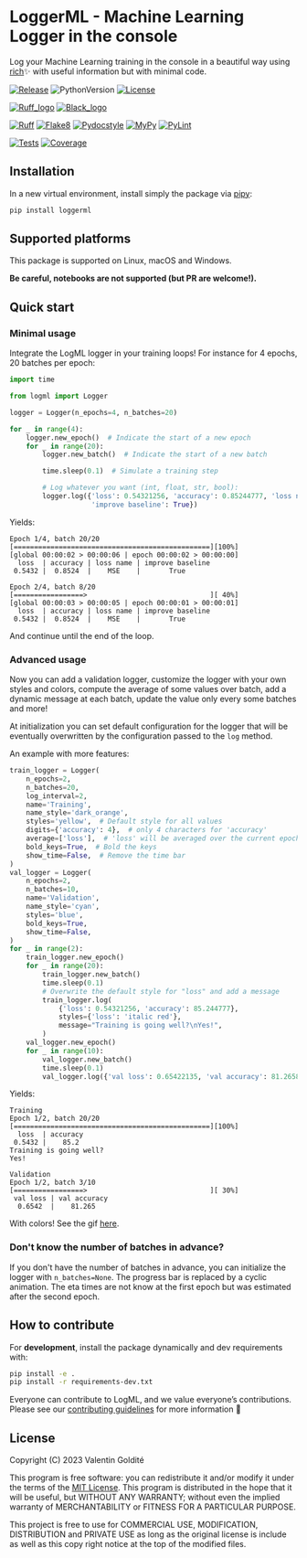 
# LoggerML - Machine Learning Logger in the console

Log your Machine Learning training in the console in a beautiful way using
[rich](https://github.com/Textualize/rich)✨ with useful information but with
minimal code.

[![Release](https://img.shields.io/github/v/release/valentingol/logml?include_prereleases)](https://github.com/valentingol/logml/releases)
![PythonVersion](https://img.shields.io/badge/python-3.7%20%7E%203.11-informational)
[![License](https://img.shields.io/github/license/valentingol/logml?color=999)](https://stringfixer.com/fr/MIT_license)

[![Ruff_logo](https://img.shields.io/endpoint?url=https://raw.githubusercontent.com/charliermarsh/ruff/main/assets/badge/v1.json)](https://github.com/charliermarsh/ruff)
[![Black_logo](https://img.shields.io/badge/code%20style-black-000000.svg)](https://github.com/psf/black)

[![Ruff](https://github.com/valentingol/logml/actions/workflows/ruff.yaml/badge.svg)](https://github.com/valentingol/logml/actions/workflows/ruff.yaml)
[![Flake8](https://github.com/valentingol/logml/actions/workflows/flake.yaml/badge.svg)](https://github.com/valentingol/logml/actions/workflows/flake.yaml)
[![Pydocstyle](https://github.com/valentingol/logml/actions/workflows/pydocstyle.yaml/badge.svg)](https://github.com/valentingol/logml/actions/workflows/pydocstyle.yaml)
[![MyPy](https://github.com/valentingol/logml/actions/workflows/mypy.yaml/badge.svg)](https://github.com/valentingol/logml/actions/workflows/mypy.yaml)
[![PyLint](https://img.shields.io/endpoint?url=https://gist.githubusercontent.com/valentingol/451f91cece4478ebc81377e27e432f8b/raw/logml_pylint.json)](https://github.com/valentingol/logml/actions/workflows/pylint.yaml)

[![Tests](https://github.com/valentingol/logml/actions/workflows/tests.yaml/badge.svg)](https://github.com/valentingol/logml/actions/workflows/tests.yaml)
[![Coverage](https://img.shields.io/endpoint?url=https://gist.githubusercontent.com/valentingol/451f91cece4478ebc81377e27e432f8b/raw/logml_tests.json)](https://github.com/valentingol/logml/actions/workflows/tests.yaml)

## Installation

In a new virtual environment, install simply the package via
[pipy](https://pypi.org/project/loggerml/):

```bash
pip install loggerml
```

## Supported platforms

This package is supported on Linux, macOS and Windows.

**Be careful, notebooks are not supported (but PR are welcome!).**

## Quick start

### Minimal usage

Integrate the LogML logger in your training loops! For instance for 4 epochs,
20 batches per epoch:

```python
import time

from logml import Logger

logger = Logger(n_epochs=4, n_batches=20)

for _ in range(4):
    logger.new_epoch()  # Indicate the start of a new epoch
    for _ in range(20):
        logger.new_batch()  # Indicate the start of a new batch

        time.sleep(0.1)  # Simulate a training step

        # Log whatever you want (int, float, str, bool):
        logger.log({'loss': 0.54321256, 'accuracy': 0.85244777, 'loss name': 'MSE',
                    'improve baseline': True})
```

Yields:

```script
Epoch 1/4, batch 20/20
[================================================][100%]
[global 00:00:02 > 00:00:06 | epoch 00:00:02 > 00:00:00]
  loss  | accuracy | loss name | improve baseline
 0.5432 |  0.8524  |    MSE    |       True

Epoch 2/4, batch 8/20
[=================>                              ][ 40%]
[global 00:00:03 > 00:00:05 | epoch 00:00:01 > 00:00:01]
  loss  | accuracy | loss name | improve baseline
 0.5432 |  0.8524  |    MSE    |       True
```

And continue until the end of the loop.

### Advanced usage

Now you can add a validation logger, customize the logger with your own styles
and colors, compute the average of some values over batch, add a dynamic
message at each batch, update the value only every some batches and more!

At initialization you can set default configuration for the logger that will be
eventually overwritten by the configuration passed to the `log` method.

An example with more features:

```python
train_logger = Logger(
    n_epochs=2,
    n_batches=20,
    log_interval=2,
    name='Training',
    name_style='dark_orange',
    styles='yellow',  # Default style for all values
    digits={'accuracy': 4},  # only 4 characters for 'accuracy'
    average=['loss'],  # 'loss' will be averaged over the current epoch
    bold_keys=True,  # Bold the keys
    show_time=False,  # Remove the time bar
)
val_logger = Logger(
    n_epochs=2,
    n_batches=10,
    name='Validation',
    name_style='cyan',
    styles='blue',
    bold_keys=True,
    show_time=False,
)
for _ in range(2):
    train_logger.new_epoch()
    for _ in range(20):
        train_logger.new_batch()
        time.sleep(0.1)
        # Overwrite the default style for "loss" and add a message
        train_logger.log(
            {'loss': 0.54321256, 'accuracy': 85.244777},
            styles={'loss': 'italic red'},
            message="Training is going well?\nYes!",
        )
    val_logger.new_epoch()
    for _ in range(10):
        val_logger.new_batch()
        time.sleep(0.1)
        val_logger.log({'val loss': 0.65422135, 'val accuracy': 81.2658775})
```

Yields:

```script
Training
Epoch 1/2, batch 20/20
[================================================][100%]
  loss  | accuracy
 0.5432 |    85.2
Training is going well?
Yes!

Validation
Epoch 1/2, batch 3/10
[=================>                              ][ 30%]
 val loss | val accuracy
  0.6542  |    81.265
```

With colors! See the gif
[here](https://github.com/valentingol/logml/blob/main/assets/advanced.gif).

### Don't know the number of batches in advance?

If you don't have the number of batches in advance, you can initialize the
logger with `n_batches=None`. The progress bar is replaced by a cyclic animation. The eta times are not know at the first epoch but was estimated after the second epoch.

## How to contribute

For **development**, install the package dynamically and dev requirements with:

```bash
pip install -e .
pip install -r requirements-dev.txt
```

Everyone can contribute to LogML, and we value everyone’s contributions.
Please see our [contributing guidelines](CONTRIBUTING.md) for more information 🤗

## License

Copyright (C) 2023  Valentin Goldité

This program is free software: you can redistribute it and/or modify it under the
terms of the [MIT License](LICENSE). This program is distributed in the hope that
it will be useful, but WITHOUT ANY WARRANTY; without even the implied warranty of
MERCHANTABILITY or FITNESS FOR A PARTICULAR PURPOSE.

This project is free to use for COMMERCIAL USE, MODIFICATION, DISTRIBUTION and
PRIVATE USE as long as the original license is include as well as this copy
right notice at the top of the modified files.
